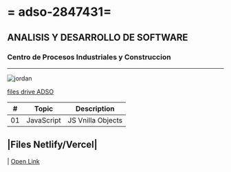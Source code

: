 # = adso-2847431=
## ANALISIS Y DESARROLLO DE SOFTWARE
### Centro de Procesos Industriales y Construccion
---
![jordan](https://images3.alphacoders.com/278/thumb-1920-278449.jpg)

[files drive ADSO](https://tinyurl.com/4657t2vw)

| # | Topic      | Description       |
|---|---         |---                |
|01 | JavaScript | JS Vnilla Objects 

|Files Netlify/Vercel|
---
| [Open Link](https://adso2847431.netlify.app)